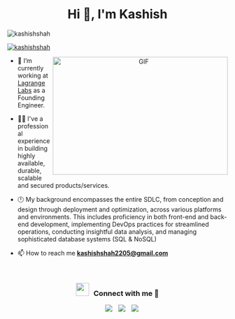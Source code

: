 <h1 align="center">Hi 👋, I'm Kashish</h1>

<p align="left"> <img src="https://komarev.com/ghpvc/?username=kashishshah&label=Profile%20views&color=0e75b6&style=flat" alt="kashishshah" /> </p>

<p align="left"> <a href="https://twitter.com/0xkashish" target="blank"><img src="https://img.shields.io/twitter/follow/kashishshah?logo=twitter&style=for-the-badge" alt="kashishshah" /></a> </p>

<a target="_blank" align="center">
  <img align="right" height="270" width="400" alt="GIF" src="https://media.giphy.com/media/SWoSkN6DxTszqIKEqv/giphy.gif">
</a>

- 🔭 I’m currently working at <a href="https://www.lagrange.dev/" target="blank">Lagrange Labs</a> as a Founding Engineer.

- 👨‍💻 I've a professional experience in building highly available, durable, scalable and secured products/services.

- 🕛 My background encompasses the entire SDLC, from conception and design through deployment and optimization, across various platforms and environments. This includes proficiency in both front-end and back-end development, implementing DevOps practices for streamlined operations, conducting insightful data analysis, and managing sophisticated database systems (SQL & NoSQL)

- 📫 How to reach me **kashishshah2205@gmail.com**

<br/>
<h3 align="center"> <img src="https://media.giphy.com/media/iY8CRBdQXODJSCERIr/giphy.gif" width="30" height="30" style="margin-right: 10px;">Connect with me 🤝 </h3>

<p align="center">

 <div align="center"  class="icons-social" style="margin-left: 10px;">
        <a style="margin-left: 10px;"  target="_blank" href="https://www.linkedin.com/in/kashishshah22">
			<img src="https://img.icons8.com/doodle/40/000000/linkedin--v2.png"></a>
        <a style="margin-left: 10px;" target="_blank" href="https://github.com/kashishshah">
		<img src="https://img.icons8.com/doodle/40/000000/github--v1.png"></a>
		<a style="margin-left: 10px;" target="_blank" href="https://twitter.com/0xkashish">
			<img src="https://img.icons8.com/doodle/1x/twitter-squared--v2.png" ></a>
      </div>

</p>
